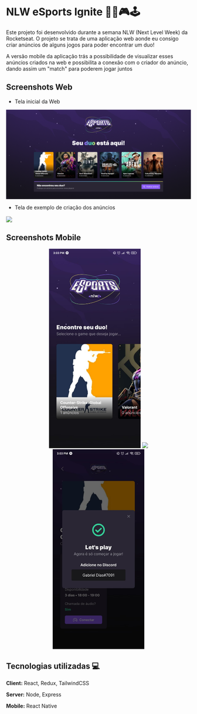 
# NLW eSports Ignite 🚀💜🎮🕹

Este projeto foi desenvolvido durante a semana NLW (Next Level Week) da Rocketseat. O projeto se trata de uma aplicação web aonde eu consigo criar anúncios de alguns jogos para poder encontrar um duo!

A versão mobile da aplicação trás a possibilidade de visualizar esses anúncios criados na web e possibilita a conexão com o criador do anúncio, dando assim um "match" para poderem jogar juntos


## Screenshots Web

- Tela inicial da Web

<img align="center" src="https://github.com/GabrielDiasz/nlw-esports-ignite/blob/main/img/web-project.png">

- Tela de exemplo de criação dos anúncios

<img align="center" src="https://media-exp1.licdn.com/dms/image/C4D22AQG4YCoRDXoLLw/feedshare-shrink_2048_1536/0/1663356183901?e=1666224000&v=beta&t=NDGzmIsQeuVSnsD21yZHQ63_GFmMfUgU2rGAhcUJ_IE">

## Screenshots Mobile

<div align="center">
    <img style="width: 250px" src="https://github.com/GabrielDiasz/nlw-esports-ignite/blob/main/img/mobile-project.jpeg">
    <img style="width: 250px" src="https://media-exp1.licdn.com/dms/image/C4D22AQHNkH2rrbX3_A/feedshare-shrink_800/0/1663356183418?e=1666224000&v=beta&t=vESAQcAubV4MN18_gNmwLUbfxAQwOM743QBa3a1GLiw">
    <img style="width: 250px" src="https://github.com/GabrielDiasz/nlw-esports-ignite/blob/main/img/discord-mobile.jpeg">
</div>

## Tecnologias utilizadas 💻

**Client:** React, Redux, TailwindCSS

**Server:** Node, Express

**Mobile:** React Native


